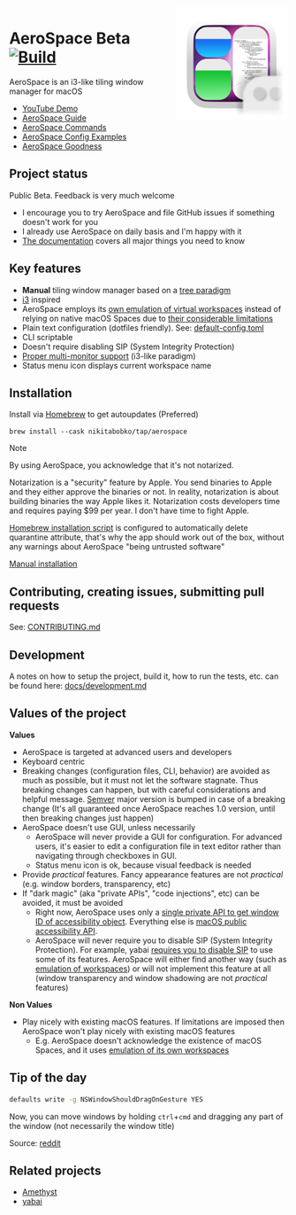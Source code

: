 <img src="./src/Assets.xcassets/AppIcon.appiconset/icon.png" width="40%" height="40%" align="right">

# AeroSpace Beta [![Build](https://github.com/nikitabobko/AeroSpace/actions/workflows/build.yml/badge.svg?branch=main)](https://github.com/nikitabobko/AeroSpace/actions/workflows/build.yml)

AeroSpace is an i3-like tiling window manager for macOS

- [YouTube Demo](https://www.youtube.com/watch?v=UOl7ErqWbrk)
- [AeroSpace Guide](https://nikitabobko.github.io/AeroSpace/guide)
- [AeroSpace Commands](https://nikitabobko.github.io/AeroSpace/commands)
- [AeroSpace Config Examples](https://nikitabobko.github.io/AeroSpace/config-examples)
- [AeroSpace Goodness](https://nikitabobko.github.io/AeroSpace/goodness)

## Project status

Public Beta. Feedback is very much welcome

- I encourage you to try AeroSpace and file GitHub issues if something doesn't work for you
- I already use AeroSpace on daily basis and I'm happy with it
- [The documentation](https://nikitabobko.github.io/AeroSpace/guide) covers all major things you need to know

## Key features

- **Manual** tiling window manager based on a [tree paradigm](https://nikitabobko.github.io/AeroSpace/guide#tree)
- [i3](https://i3wm.org/) inspired
- AeroSpace employs its [own emulation of virtual workspaces](https://nikitabobko.github.io/AeroSpace/guide#emulation-of-virtual-workspaces) instead of relying on native macOS Spaces due to [their considerable limitations](https://nikitabobko.github.io/AeroSpace/guide#emulation-of-virtual-workspaces)
- Plain text configuration (dotfiles friendly). See: [default-config.toml](https://nikitabobko.github.io/AeroSpace/config-examples#default-config)
- CLI scriptable
- Doesn't require disabling SIP (System Integrity Protection)
- [Proper multi-monitor support](https://nikitabobko.github.io/AeroSpace/guide#multiple-monitors) (i3-like paradigm)
- Status menu icon displays current workspace name

## Installation

Install via [Homebrew](https://brew.sh/) to get autoupdates (Preferred)

```
brew install --cask nikitabobko/tap/aerospace
```

> [!NOTE]
> By using AeroSpace, you acknowledge that it's not notarized.
>
> Notarization is a "security" feature by Apple. You send binaries to Apple and they either approve the binaries or not.
> In reality, notarization is about building binaries the way Apple likes it.
> Notarization costs developers time and requires paying $99 per year.
> I don't have time to fight Apple.
>
> [Homebrew installation script](https://github.com/nikitabobko/homebrew-tap/blob/main/Casks/aerospace.rb) is configured to
> automatically delete quarantine attribute, that's why the app should work out of the box, without any warnings about AeroSpace
> "being untrusted software"

[Manual installation](./docs/manual-installation.md)

## Contributing, creating issues, submitting pull requests

See: [CONTRIBUTING.md](./CONTRIBUTING.md)

## Development

A notes on how to setup the project, build it, how to run the tests, etc. can be found here: [docs/development.md](./docs/development.md)

## Values of the project

**Values**
- AeroSpace is targeted at advanced users and developers
- Keyboard centric
- Breaking changes (configuration files, CLI, behavior) are avoided as much as possible, but it must not let the software stagnate.
  Thus breaking changes can happen, but with careful considerations and helpful message.
  [Semver](https://semver.org/) major version is bumped in case of a breaking change (It's all guaranteed once AeroSpace reaches 1.0 version, until then breaking changes just happen)
- AeroSpace doesn't use GUI, unless necessarily
  - AeroSpace will never provide a GUI for configuration.
    For advanced users, it's easier to edit a configuration file in text editor rather than navigating through checkboxes in GUI.
  - Status menu icon is ok, because visual feedback is needed
- Provide _practical_ features. Fancy appearance features are not _practical_ (e.g. window borders, transparency, etc)
- If "dark magic" (aka "private APIs", "code injections", etc) can be avoided, it must be avoided
  - Right now, AeroSpace uses only a [single private API to get window ID of accessibility object](./src/Bridged-Header.h).
    Everything else is [macOS public accessibility API](https://developer.apple.com/documentation/applicationservices/axuielement_h).
  - AeroSpace will never require you to disable SIP (System Integrity Protection). For example, yabai [requires you to disable SIP](https://github.com/koekeishiya/yabai/issues/1863) to use some of its features.
    AeroSpace will either find another way (such as [emulation of workspaces](https://nikitabobko.github.io/AeroSpace/guide#emulation-of-virtual-workspaces)) or will not implement this feature at all (window transparency and window shadowing are not _practical_ features)

**Non Values**
- Play nicely with existing macOS features. If limitations are imposed then AeroSpace won't play nicely with existing macOS features
  - E.g. AeroSpace doesn't acknowledge the existence of macOS Spaces, and it uses [emulation of its own workspaces](https://nikitabobko.github.io/AeroSpace/guide#emulation-of-virtual-workspaces)

## Tip of the day

```bash
defaults write -g NSWindowShouldDragOnGesture YES
```

Now, you can move windows by holding `ctrl`+`cmd` and dragging any part of the window (not necessarily the window title)

Source: [reddit](https://www.reddit.com/r/MacOS/comments/k6hiwk/keyboard_modifier_to_simplify_click_drag_of/)

## Related projects
- [Amethyst](https://github.com/ianyh/Amethyst)
- [yabai](https://github.com/koekeishiya/yabai)
